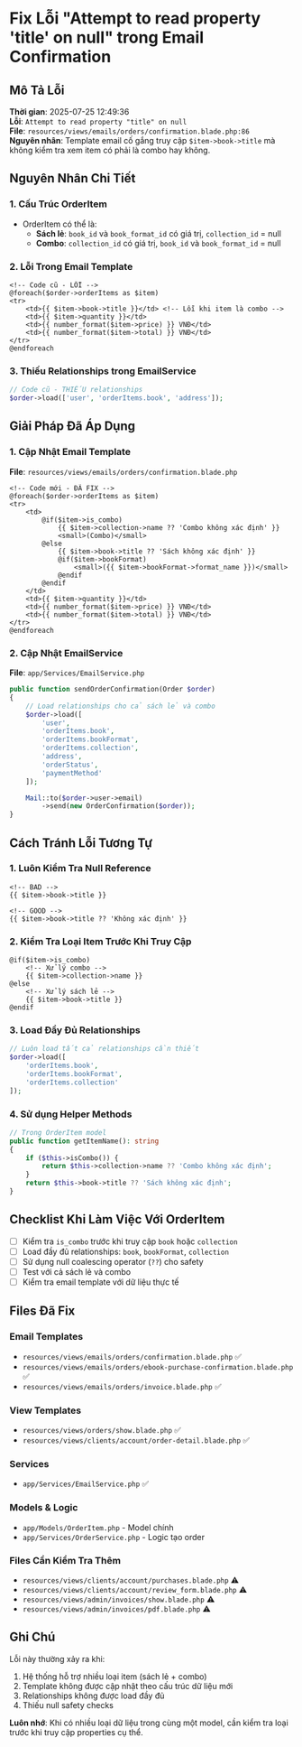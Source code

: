 # Fix Lỗi "Attempt to read property 'title' on null" trong Email Confirmation

## Mô Tả Lỗi

**Thời gian**: 2025-07-25 12:49:36  
**Lỗi**: `Attempt to read property "title" on null`  
**File**: `resources/views/emails/orders/confirmation.blade.php:86`  
**Nguyên nhân**: Template email cố gắng truy cập `$item->book->title` mà không kiểm tra xem item có phải là combo hay không.

## Nguyên Nhân Chi Tiết

### 1. Cấu Trúc OrderItem
- OrderItem có thể là:
  - **Sách lẻ**: `book_id` và `book_format_id` có giá trị, `collection_id` = null
  - **Combo**: `collection_id` có giá trị, `book_id` và `book_format_id` = null

### 2. Lỗi Trong Email Template
```blade
<!-- Code cũ - LỖI -->
@foreach($order->orderItems as $item)
<tr>
    <td>{{ $item->book->title }}</td> <!-- Lỗi khi item là combo -->
    <td>{{ $item->quantity }}</td>
    <td>{{ number_format($item->price) }} VNĐ</td>
    <td>{{ number_format($item->total) }} VNĐ</td>
</tr>
@endforeach
```

### 3. Thiếu Relationships trong EmailService
```php
// Code cũ - THIẾU relationships
$order->load(['user', 'orderItems.book', 'address']);
```

## Giải Pháp Đã Áp Dụng

### 1. Cập Nhật Email Template
**File**: `resources/views/emails/orders/confirmation.blade.php`

```blade
<!-- Code mới - ĐÃ FIX -->
@foreach($order->orderItems as $item)
<tr>
    <td>
        @if($item->is_combo)
            {{ $item->collection->name ?? 'Combo không xác định' }}
            <small>(Combo)</small>
        @else
            {{ $item->book->title ?? 'Sách không xác định' }}
            @if($item->bookFormat)
                <small>({{ $item->bookFormat->format_name }})</small>
            @endif
        @endif
    </td>
    <td>{{ $item->quantity }}</td>
    <td>{{ number_format($item->price) }} VNĐ</td>
    <td>{{ number_format($item->total) }} VNĐ</td>
</tr>
@endforeach
```

### 2. Cập Nhật EmailService
**File**: `app/Services/EmailService.php`

```php
public function sendOrderConfirmation(Order $order)
{
    // Load relationships cho cả sách lẻ và combo
    $order->load([
        'user', 
        'orderItems.book', 
        'orderItems.bookFormat',
        'orderItems.collection', 
        'address',
        'orderStatus',
        'paymentMethod'
    ]);

    Mail::to($order->user->email)
        ->send(new OrderConfirmation($order));
}
```

## Cách Tránh Lỗi Tương Tự

### 1. Luôn Kiểm Tra Null Reference
```blade
<!-- BAD -->
{{ $item->book->title }}

<!-- GOOD -->
{{ $item->book->title ?? 'Không xác định' }}
```

### 2. Kiểm Tra Loại Item Trước Khi Truy Cập
```blade
@if($item->is_combo)
    <!-- Xử lý combo -->
    {{ $item->collection->name }}
@else
    <!-- Xử lý sách lẻ -->
    {{ $item->book->title }}
@endif
```

### 3. Load Đầy Đủ Relationships
```php
// Luôn load tất cả relationships cần thiết
$order->load([
    'orderItems.book',
    'orderItems.bookFormat', 
    'orderItems.collection'
]);
```

### 4. Sử dụng Helper Methods
```php
// Trong OrderItem model
public function getItemName(): string
{
    if ($this->isCombo()) {
        return $this->collection->name ?? 'Combo không xác định';
    }
    return $this->book->title ?? 'Sách không xác định';
}
```

## Checklist Khi Làm Việc Với OrderItem

- [ ] Kiểm tra `is_combo` trước khi truy cập `book` hoặc `collection`
- [ ] Load đầy đủ relationships: `book`, `bookFormat`, `collection`
- [ ] Sử dụng null coalescing operator (`??`) cho safety
- [ ] Test với cả sách lẻ và combo
- [ ] Kiểm tra email template với dữ liệu thực tế

## Files Đã Fix

### Email Templates
- `resources/views/emails/orders/confirmation.blade.php` ✅
- `resources/views/emails/orders/ebook-purchase-confirmation.blade.php` ✅
- `resources/views/emails/orders/invoice.blade.php` ✅

### View Templates
- `resources/views/orders/show.blade.php` ✅
- `resources/views/clients/account/order-detail.blade.php` ✅

### Services
- `app/Services/EmailService.php` ✅

### Models & Logic
- `app/Models/OrderItem.php` - Model chính
- `app/Services/OrderService.php` - Logic tạo order

### Files Cần Kiểm Tra Thêm
- `resources/views/clients/account/purchases.blade.php` ⚠️
- `resources/views/clients/account/review_form.blade.php` ⚠️
- `resources/views/admin/invoices/show.blade.php` ⚠️
- `resources/views/admin/invoices/pdf.blade.php` ⚠️

## Ghi Chú

Lỗi này thường xảy ra khi:
1. Hệ thống hỗ trợ nhiều loại item (sách lẻ + combo)
2. Template không được cập nhật theo cấu trúc dữ liệu mới
3. Relationships không được load đầy đủ
4. Thiếu null safety checks

**Luôn nhớ**: Khi có nhiều loại dữ liệu trong cùng một model, cần kiểm tra loại trước khi truy cập properties cụ thể.